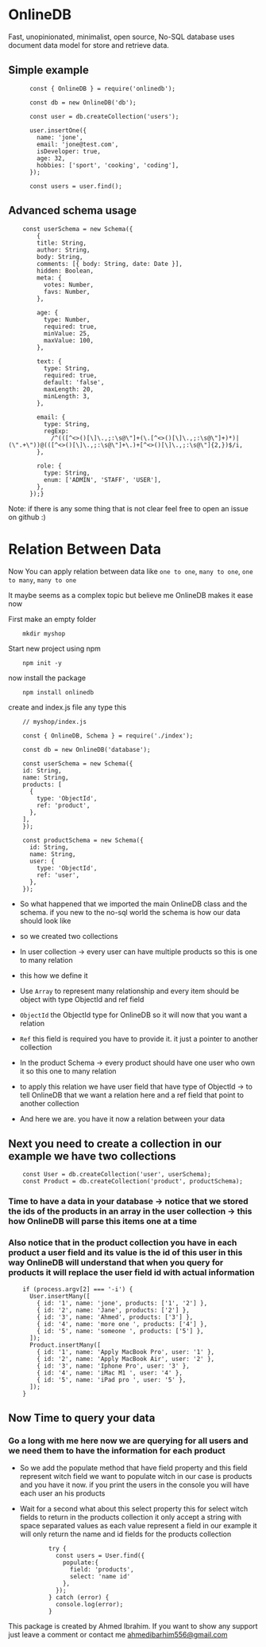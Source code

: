 # OnlineDB

Fast, unopinionated, minimalist, open source, No-SQL database uses document data model for store and retrieve data.

## Simple example

          const { OnlineDB } = require('onlinedb');

          const db = new OnlineDB('db');

          const user = db.createCollection('users');

          user.insertOne({
            name: 'jone',
            email: 'jone@test.com',
            isDeveloper: true,
            age: 32,
            hobbies: ['sport', 'cooking', 'coding'],
          });

          const users = user.find();

## Advanced schema usage 
        const userSchema = new Schema({
            {
            title: String, 
            author: String,
            body: String,
            comments: [{ body: String, date: Date }],
            hidden: Boolean,
            meta: {
              votes: Number,
              favs: Number,
            },

            age: {
              type: Number,
              required: true,
              minValue: 25,
              maxValue: 100,
            },

            text: {
              type: String,
              required: true,
              default: 'false',
              maxLength: 20,
              minLength: 3,
            },

            email: {
              type: String,
              regExp:
                /^(([^<>()[\]\.,;:\s@\"]+(\.[^<>()[\]\.,;:\s@\"]+)*)|(\".+\"))@(([^<>()[\]\.,;:\s@\"]+\.)+[^<>()[\]\.,;:\s@\"]{2,})$/i,
            },

            role: {
              type: String,
              enum: ['ADMIN', 'STAFF', 'USER'],
            },
          });}


Note: if there is any some thing that is not clear feel free to open an issue on github :)

#
# Relation Between Data

Now You can apply relation between data like `one to one`, `many to one`, `one to many`, `many to one` 

It maybe seems as a complex topic but believe me OnlineDB makes it ease now 

First make an empty folder

        mkdir myshop

Start new project using npm

        npm init -y

now install the package

        npm install onlinedb 

create and index.js file any type this

        // myshop/index.js 

        const { OnlineDB, Schema } = require('./index');

        const db = new OnlineDB('database');

        const userSchema = new Schema({
        id: String,
        name: String,
        products: [
          {
            type: 'ObjectId',
            ref: 'product',
          },
        ],
        });

        const productSchema = new Schema({
          id: String,
          name: String,
          user: {
            type: 'ObjectId',
            ref: 'user',
          },
        });

* So what happened that we imported the main OnlineDB class and the schema. if you new to the no-sql world the schema is how our data should look like

* so we created two collections

* In user collection → every user can have multiple products so this is one to many relation

* this how we define it

* Use `Array` to represent many relationship and every item should be object with type ObjectId and ref field

* `ObjectId`
the ObjectId type for OnlineDB so it will now that you want a relation

* `Ref` this field is required you have to provide it. it just a pointer to another collection

* In the product Schema → every product should have one user who own it so this one to many relation

* to apply this relation we have user field that have type of ObjectId → to tell OnlineDB that we want a relation here and a ref field that point to another collection

* And here we are. you have it now a relation between your data

## Next you need to create a collection in our example we have two collections
        const User = db.createCollection('user', userSchema);
        const Product = db.createCollection('product', productSchema);

### Time to have a data in your database → notice that we stored the ids of the products in an array in the user collection → this how OnlineDB will parse this items one at a time


### Also notice that in the product collection you have in each product a user field and its value is the id of this user in this way OnlineDB will understand that when you query for products it will replace the user field id with actual information
        if (process.argv[2] === '-i') {
          User.insertMany([
            { id: '1', name: 'jone', products: ['1', '2'] },
            { id: '2', name: 'Jane', products: ['2'] },
            { id: '3', name: 'Ahmed', products: ['3'] },
            { id: '4', name: 'more one ', products: ['4'] },
            { id: '5', name: 'someone ', products: ['5'] },
          ]);
          Product.insertMany([
            { id: '1', name: 'Apply MacBook Pro', user: '1' },
            { id: '2', name: 'Apply MacBook Air', user: '2' },
            { id: '3', name: 'Iphone Pro', user: '3' },
            { id: '4', name: 'iMac M1 ', user: '4' },
            { id: '5', name: 'iPad pro ', user: '5' },
          ]);
        }
## Now Time to query your data
### Go a long with me here now we are querying for all users and we need them to have the information for each product
* So we add the populate method that have field property and this field represent witch field we want to populate witch in our case is products and you have it now. if you print the users in the console you will have each user an his products
* Wait for a second what about this select property this for select witch fields to return in the products collection it only accept a string with space separated values as each value represent a field in our example it will only return the name and id fields for the products collection

              try {
                const users = User.find({
                  populate:{
                    field: 'products',
                    select: 'name id'
                  },
                });
              } catch (error) {
                console.log(error);
              }

This package is created by Ahmed Ibrahim. If you want to show any support just leave a comment or contact me ahmedibarhim556@gmail.com